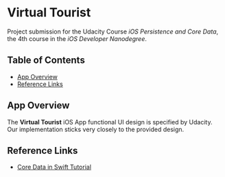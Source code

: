 # Virtual Tourist

Project submission for the Udacity Course *iOS Persistence and Core Data*, the 4th course in the *iOS Developer Nanodegree*.

## Table of Contents

* [App Overview](#app-overview)
* [Reference Links](#reference-links)

## App Overview

The **Virtual Tourist** iOS App functional UI design is specified by Udacity. Our implementation sticks very closely to the provided design.


## Reference Links

* [Core Data in Swift Tutorial](http://jamesonquave.com/blog/core-data-in-swift-tutorial-part-1/)